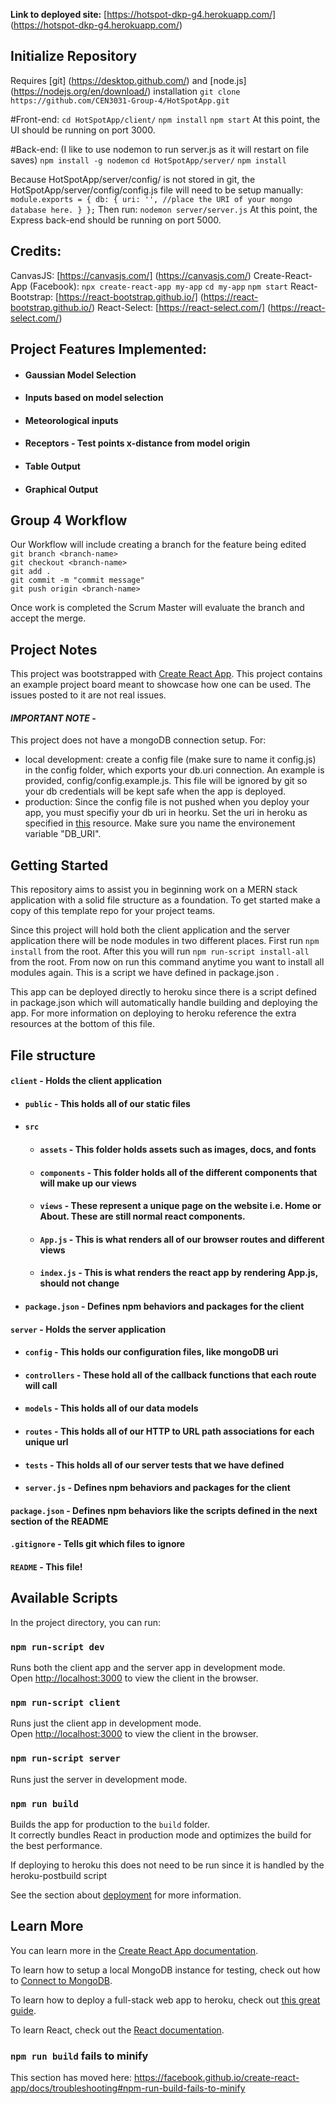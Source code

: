 **Link to deployed site:** [https://hotspot-dkp-g4.herokuapp.com/] (https://hotspot-dkp-g4.herokuapp.com/)

## Initialize Repository
Requires [git] (https://desktop.github.com/) and [node.js] (https://nodejs.org/en/download/)  installation
`git clone https://github.com/CEN3031-Group-4/HotSpotApp.git`

#Front-end:
`cd HotSpotApp/client/`
`npm install`
`npm start`
At this point, the UI should be running on port 3000.

#Back-end: (I like to use nodemon to run server.js as it will restart on file saves)
`npm install -g nodemon`
`cd HotSpotApp/server/`
`npm install`

Because HotSpotApp/server/config/ is not stored in git, the HotSpotApp/server/config/config.js file will need to be setup manually:
`module.exports = {
    db: {
        uri: '', //place the URI of your mongo database here.
    }
};`
Then run:
`nodemon server/server.js`
At this point, the Express back-end should be running on port 5000.

## Credits:
CanvasJS: [https://canvasjs.com/] (https://canvasjs.com/)
Create-React-App (Facebook):
`npx create-react-app my-app`
`cd my-app`
`npm start`
React-Bootstrap: [https://react-bootstrap.github.io/] (https://react-bootstrap.github.io/)
React-Select: [https://react-select.com/] (https://react-select.com/)

## Project Features Implemented:
- #### Gaussian Model Selection
- #### Inputs based on model selection
- #### Meteorological inputs
- #### Receptors - Test points x-distance from model origin
- #### Table Output
- #### Graphical Output

## Group 4 Workflow
Our Workflow will include creating a branch for the feature being edited  
`git branch <branch-name>`  
`git checkout <branch-name>`  
`git add .`  
`git commit -m "commit message"`  
`git push origin <branch-name>`  
  
Once work is completed the Scrum Master will evaluate the branch and accept the merge.
   
## Project Notes

This project was bootstrapped with [Create React App](https://github.com/facebook/create-react-app).
This project contains an example project board meant to showcase how one can be used. The issues posted to it are not real issues.

#### _**IMPORTANT NOTE**_ - 
This project does not have a mongoDB connection setup. For:
- local development: create a config file (make sure to name it config.js) in the config folder, which exports your db.uri connection. An example is provided, config/config.example.js. This file will be ignored by git so your db credentials will be kept safe when the app is deployed.
- production: Since the config file is not pushed when you deploy your app, you must specifiy your db uri in heorku. Set the uri in heroku as specified in [this](https://devcenter.heroku.com/articles/config-vars) resource. Make sure you name the environement variable "DB_URI".

## Getting Started
This repository aims to assist you in beginning work on a MERN stack application with a solid file structure as a foundation. To get started make a copy of this template repo for your project teams.

Since this project will hold both the client application and the server application there will be node modules in two different places. First run `npm install` from the root. After this you will run `npm run-script install-all` from the root. From now on run this command anytime you want to install all modules again. This is a script we have defined in package.json .

This app can be deployed directly to heroku since there is a script defined in package.json which will automatically handle building and deploying the app. For more information on deploying to heroku reference the extra resources at the bottom of this file. 

## File structure
#### `client` - Holds the client application
- #### `public` - This holds all of our static files
- #### `src`
    - #### `assets` - This folder holds assets such as images, docs, and fonts
    - #### `components` - This folder holds all of the different components that will make up our views
    - #### `views` - These represent a unique page on the website i.e. Home or About. These are still normal react components.
    - #### `App.js` - This is what renders all of our browser routes and different views
    - #### `index.js` - This is what renders the react app by rendering App.js, should not change
- #### `package.json` - Defines npm behaviors and packages for the client
#### `server` - Holds the server application
- #### `config` - This holds our configuration files, like mongoDB uri
- #### `controllers` - These hold all of the callback functions that each route will call
- #### `models` - This holds all of our data models
- #### `routes` - This holds all of our HTTP to URL path associations for each unique url
- #### `tests` - This holds all of our server tests that we have defined
- #### `server.js` - Defines npm behaviors and packages for the client
#### `package.json` - Defines npm behaviors like the scripts defined in the next section of the README
#### `.gitignore` - Tells git which files to ignore
#### `README` - This file!


## Available Scripts

In the project directory, you can run:

### `npm run-script dev`

Runs both the client app and the server app in development mode.<br>
Open [http://localhost:3000](http://localhost:3000) to view the client in the browser.

### `npm run-script client`

Runs just the client app in development mode.<br>
Open [http://localhost:3000](http://localhost:3000) to view the client in the browser.


### `npm run-script server`

Runs just the server in development mode.<br>


### `npm run build`

Builds the app for production to the `build` folder.<br>
It correctly bundles React in production mode and optimizes the build for the best performance.

If deploying to heroku this does not need to be run since it is handled by the heroku-postbuild script<br>

See the section about [deployment](https://facebook.github.io/create-react-app/docs/deployment) for more information.

## Learn More

You can learn more in the [Create React App documentation](https://facebook.github.io/create-react-app/docs/getting-started).

To learn how to setup a local MongoDB instance for testing, check out how to [Connect to MongoDB](https://docs.mongodb.com/guides/server/drivers/).

To learn how to deploy a full-stack web app to heroku, check out [this great guide](https://daveceddia.com/deploy-react-express-app-heroku/).

To learn React, check out the [React documentation](https://reactjs.org/).

### `npm run build` fails to minify

This section has moved here: https://facebook.github.io/create-react-app/docs/troubleshooting#npm-run-build-fails-to-minify
